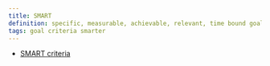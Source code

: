 ```yaml
---
title: SMART
definition: specific, measurable, achievable, relevant, time bound goals
tags: goal criteria smarter
---
```


- [SMART criteria](https://en.wikipedia.org/wiki/SMART_criteria)
